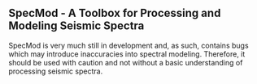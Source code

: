 ## SpecMod - A Toolbox for Processing and Modeling Seismic Spectra

SpecMod is very much still in development and, as such, contains bugs which may introduce inaccuracies into spectral modeling. Therefore, it should be used with caution and not without a basic understanding of processing seismic spectra.
